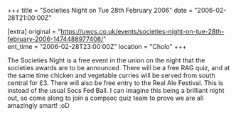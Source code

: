 +++
title = "Societies Night on Tue 28th February 2006"
date = "2006-02-28T21:00:00Z"

[extra]
original = "https://uwcs.co.uk/events/societies-night-on-tue-28th-february-2006-1474488977408/"    
ent_time = "2006-02-28T23:00:00Z"
location = "Cholo"
+++

The Societies Night is a free event in the union on the night that the societies awards are to be announced. There will be a free RAG quiz, and at the same time chicken and vegetable curries will be served from south central for £3. There will also be free entry to the Real Ale Festival. This is instead of the usual Socs Fed Ball. I can imagine this being a brilliant night out, so come along to join a compsoc quiz team to prove we are all amazingly smart\! :oD

